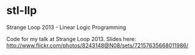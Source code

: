 stl-llp
=======

Strange Loop 2013 - Linear Logic Programming

Code for my talk at Strange Loop 2013.
Slides here:
http://www.flickr.com/photos/8243148@N08/sets/72157635668011986/
